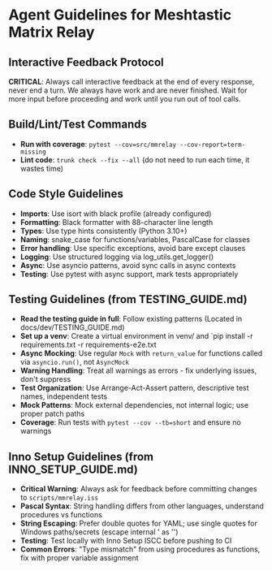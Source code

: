 # Agent Guidelines for Meshtastic Matrix Relay

## Interactive Feedback Protocol

**CRITICAL**: Always call interactive feedback at the end of every response, never end a turn. We always have work and are never finished. Wait for more input before proceeding and work until you run out of tool calls.

## Build/Lint/Test Commands

- **Run with coverage**: `pytest --cov=src/mmrelay --cov-report=term-missing`
- **Lint code**: `trunk check --fix --all` (do not need to run each time, it wastes time)

## Code Style Guidelines

- **Imports**: Use isort with black profile (already configured)
- **Formatting**: Black formatter with 88-character line length
- **Types**: Use type hints consistently (Python 3.10+)
- **Naming**: snake_case for functions/variables, PascalCase for classes
- **Error handling**: Use specific exceptions, avoid bare except clauses
- **Logging**: Use structured logging via log_utils.get_logger()
- **Async**: Use asyncio patterns, avoid sync calls in async contexts
- **Testing**: Use pytest with async support, mark tests appropriately

## Testing Guidelines (from TESTING_GUIDE.md)

- **Read the testing guide in full**: Follow existing patterns (Located in docs/dev/TESTING_GUIDE.md)
- **Set up a venv**: Create a virtual environment in venv/ and `pip install -r requirements.txt -r requirements-e2e.txt
- **Async Mocking**: Use regular `Mock` with `return_value` for functions called via `asyncio.run()`, not `AsyncMock`
- **Warning Handling**: Treat all warnings as errors - fix underlying issues, don't suppress
- **Test Organization**: Use Arrange-Act-Assert pattern, descriptive test names, independent tests
- **Mock Patterns**: Mock external dependencies, not internal logic; use proper patch paths
- **Coverage**: Run tests with `pytest --cov --tb=short` and ensure no warnings

## Inno Setup Guidelines (from INNO_SETUP_GUIDE.md)

- **Critical Warning**: Always ask for feedback before committing changes to `scripts/mmrelay.iss`
- **Pascal Syntax**: String handling differs from other languages, understand procedures vs functions
- **String Escaping**: Prefer double quotes for YAML; use single quotes for Windows paths/secrets (escape internal ' as '')
- **Testing**: Test locally with Inno Setup ISCC before pushing to CI
- **Common Errors**: "Type mismatch" from using procedures as functions, fix with proper variable assignment
